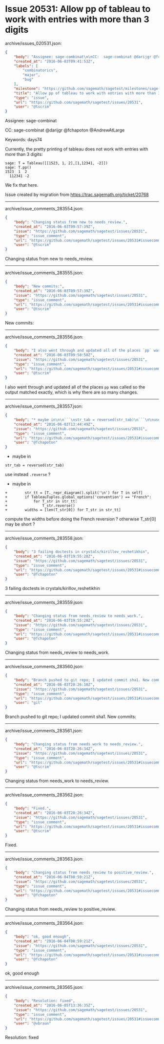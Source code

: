 # Issue 20531: Allow pp of tableau to work with entries with more than 3 digits

archive/issues_020531.json:
```json
{
    "body": "Assignee: sage-combinat\n\nCC:  sage-combinat @darijgr @fchapoton @AndrewAtLarge\n\nKeywords: days74\n\nCurrently, the pretty printing of tableau does not work with entries with more than 3 digits:\n\n```\nsage: T = Tableau([[1523, 1, 2],[1,12341, -2]])\nsage: T.pp()\n1523  1  2\n  112341 -2\n```\n\nWe fix that here.\n\nIssue created by migration from https://trac.sagemath.org/ticket/20768\n\n",
    "created_at": "2016-06-03T09:41:53Z",
    "labels": [
        "combinatorics",
        "major",
        "bug"
    ],
    "milestone": "https://github.com/sagemath/sagetest/milestones/sage-7.3",
    "title": "Allow pp of tableau to work with entries with more than 3 digits",
    "type": "issue",
    "url": "https://github.com/sagemath/sagetest/issues/20531",
    "user": "@tscrim"
}
```
Assignee: sage-combinat

CC:  sage-combinat @darijgr @fchapoton @AndrewAtLarge

Keywords: days74

Currently, the pretty printing of tableau does not work with entries with more than 3 digits:

```
sage: T = Tableau([[1523, 1, 2],[1,12341, -2]])
sage: T.pp()
1523  1  2
  112341 -2
```

We fix that here.

Issue created by migration from https://trac.sagemath.org/ticket/20768





---

archive/issue_comments_283554.json:
```json
{
    "body": "Changing status from new to needs_review.",
    "created_at": "2016-06-03T09:57:39Z",
    "issue": "https://github.com/sagemath/sagetest/issues/20531",
    "type": "issue_comment",
    "url": "https://github.com/sagemath/sagetest/issues/20531#issuecomment-283554",
    "user": "@tscrim"
}
```

Changing status from new to needs_review.



---

archive/issue_comments_283555.json:
```json
{
    "body": "New commits:",
    "created_at": "2016-06-03T09:57:39Z",
    "issue": "https://github.com/sagemath/sagetest/issues/20531",
    "type": "issue_comment",
    "url": "https://github.com/sagemath/sagetest/issues/20531#issuecomment-283555",
    "user": "@tscrim"
}
```

New commits:



---

archive/issue_comments_283556.json:
```json
{
    "body": "I also went through and updated all of the places `pp` was called so the output matched exactly, which is why there are so many changes.",
    "created_at": "2016-06-03T09:58:50Z",
    "issue": "https://github.com/sagemath/sagetest/issues/20531",
    "type": "issue_comment",
    "url": "https://github.com/sagemath/sagetest/issues/20531#issuecomment-283556",
    "user": "@tscrim"
}
```

I also went through and updated all of the places `pp` was called so the output matched exactly, which is why there are so many changes.



---

archive/issue_comments_283557.json:
```json
{
    "body": "* maybe in\n\n```\nstr_tab = reversed(str_tab)\n```\n\nuse instead `.reverse` ?\n\n* maybe in \n\n```\n+        str_tt = [T._repr_diagram().split('\\n') for T in self]\n+        if TableauTuples.global_options('convention') == \"French\":\n+            for T_str in str_tt:\n+                T_str.reverse()\n+        widths = [len(T_str[0]) for T_str in str_tt]\n```\n\ncompute the widths before doing the French reversion ? otherwise T_str[0] may be short ?",
    "created_at": "2016-06-03T13:44:49Z",
    "issue": "https://github.com/sagemath/sagetest/issues/20531",
    "type": "issue_comment",
    "url": "https://github.com/sagemath/sagetest/issues/20531#issuecomment-283557",
    "user": "@fchapoton"
}
```

* maybe in

```
str_tab = reversed(str_tab)
```

use instead `.reverse` ?

* maybe in 

```
+        str_tt = [T._repr_diagram().split('\n') for T in self]
+        if TableauTuples.global_options('convention') == "French":
+            for T_str in str_tt:
+                T_str.reverse()
+        widths = [len(T_str[0]) for T_str in str_tt]
```

compute the widths before doing the French reversion ? otherwise T_str[0] may be short ?



---

archive/issue_comments_283558.json:
```json
{
    "body": "3 failing doctests in crystals/kirillov_reshetikhin",
    "created_at": "2016-06-03T19:55:28Z",
    "issue": "https://github.com/sagemath/sagetest/issues/20531",
    "type": "issue_comment",
    "url": "https://github.com/sagemath/sagetest/issues/20531#issuecomment-283558",
    "user": "@fchapoton"
}
```

3 failing doctests in crystals/kirillov_reshetikhin



---

archive/issue_comments_283559.json:
```json
{
    "body": "Changing status from needs_review to needs_work.",
    "created_at": "2016-06-03T19:55:28Z",
    "issue": "https://github.com/sagemath/sagetest/issues/20531",
    "type": "issue_comment",
    "url": "https://github.com/sagemath/sagetest/issues/20531#issuecomment-283559",
    "user": "@fchapoton"
}
```

Changing status from needs_review to needs_work.



---

archive/issue_comments_283560.json:
```json
{
    "body": "Branch pushed to git repo; I updated commit sha1. New commits:",
    "created_at": "2016-06-03T20:26:10Z",
    "issue": "https://github.com/sagemath/sagetest/issues/20531",
    "type": "issue_comment",
    "url": "https://github.com/sagemath/sagetest/issues/20531#issuecomment-283560",
    "user": "git"
}
```

Branch pushed to git repo; I updated commit sha1. New commits:



---

archive/issue_comments_283561.json:
```json
{
    "body": "Changing status from needs_work to needs_review.",
    "created_at": "2016-06-03T20:26:34Z",
    "issue": "https://github.com/sagemath/sagetest/issues/20531",
    "type": "issue_comment",
    "url": "https://github.com/sagemath/sagetest/issues/20531#issuecomment-283561",
    "user": "@tscrim"
}
```

Changing status from needs_work to needs_review.



---

archive/issue_comments_283562.json:
```json
{
    "body": "Fixed.",
    "created_at": "2016-06-03T20:26:34Z",
    "issue": "https://github.com/sagemath/sagetest/issues/20531",
    "type": "issue_comment",
    "url": "https://github.com/sagemath/sagetest/issues/20531#issuecomment-283562",
    "user": "@tscrim"
}
```

Fixed.



---

archive/issue_comments_283563.json:
```json
{
    "body": "Changing status from needs_review to positive_review.",
    "created_at": "2016-06-04T08:59:21Z",
    "issue": "https://github.com/sagemath/sagetest/issues/20531",
    "type": "issue_comment",
    "url": "https://github.com/sagemath/sagetest/issues/20531#issuecomment-283563",
    "user": "@fchapoton"
}
```

Changing status from needs_review to positive_review.



---

archive/issue_comments_283564.json:
```json
{
    "body": "ok, good enough",
    "created_at": "2016-06-04T08:59:21Z",
    "issue": "https://github.com/sagemath/sagetest/issues/20531",
    "type": "issue_comment",
    "url": "https://github.com/sagemath/sagetest/issues/20531#issuecomment-283564",
    "user": "@fchapoton"
}
```

ok, good enough



---

archive/issue_comments_283565.json:
```json
{
    "body": "Resolution: fixed",
    "created_at": "2016-06-05T13:36:35Z",
    "issue": "https://github.com/sagemath/sagetest/issues/20531",
    "type": "issue_comment",
    "url": "https://github.com/sagemath/sagetest/issues/20531#issuecomment-283565",
    "user": "@vbraun"
}
```

Resolution: fixed

